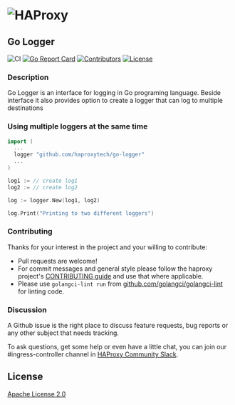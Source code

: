 # ![HAProxy](assets/images/haproxy-weblogo-210x49.png "HAProxy")

## Go Logger

![CI](https://github.com/haproxytech/go-logger/actions/workflows/actions.yaml/badge.svg)
[![Go Report Card](https://goreportcard.com/badge/github.com/haproxytech/go-logger)](https://goreportcard.com/report/github.com/aws/haproxytech/go-logger)
[![Contributors](https://img.shields.io/github/contributors/haproxytech/go-logger?color=purple)](https://github.com/haproxy/haproxy/blob/master/CONTRIBUTING)
[![License](https://img.shields.io/badge/License-Apache%202.0-blue.svg)](LICENSE)

### Description

Go Logger is an interface for logging in Go programing language.
Beside interface it also provides option to create a logger that can log to multiple destinations

### Using multiple loggers at the same time

```go
import (
  ...
  logger "github.com/haproxytech/go-logger"
  ...
)

log1 := // create log1
log2 := // create log2

log := logger.New(log1, log2)

log.Print("Printing to two different loggers")
```

### Contributing

Thanks for your interest in the project and your willing to contribute:

- Pull requests are welcome!
- For commit messages and general style please follow the haproxy project's [CONTRIBUTING guide](https://github.com/haproxy/haproxy/blob/master/CONTRIBUTING) and use that where applicable.
- Please use `golangci-lint run` from [github.com/golangci/golangci-lint](https://github.com/golangci/golangci-lint) for linting code.

### Discussion

A Github issue is the right place to discuss feature requests, bug reports or any other subject that needs tracking.

To ask questions, get some help or even have a little chat, you can join our #ingress-controller channel in [HAProxy Community Slack](https://slack.haproxy.org).

## License

[Apache License 2.0](LICENSE)
